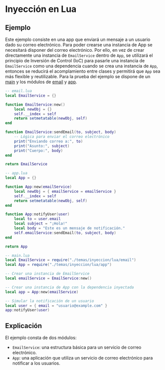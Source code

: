 # Inyección en Lua #
## Ejemplo ##
Este ejemplo consiste en una app que enviará un mensaje a un usuario dado su correo electrónico. Para poder crearse una instancia de App se necesitará disponer del correo electrónico. Por ello, en vez de crear directamente una instancia de `EmailService` dentro de `App`, se utilizará el principio de Inversión de Control (IoC) para pasarle una instancia de `EmailService` como una dependencia cuando se crea una instancia de `App`, entonces se reducirá el acomplamiento entre clases y permitirá que `App` sea más flexible y reutilizable. Para la prueba del ejemplo se dispone de un [main](main.lua) y los módulos de [email](email.lua) y [app](app.lua).

```lua
-- email.lua
local EmailService = {}

function EmailService:new()
    local newObj = {}
    self.__index = self
    return setmetatable(newObj, self)
end

function EmailService:sendEmail(to, subject, body)
    -- Lógica para enviar el correo electrónico
    print("Enviando correo a:", to)
    print("Asunto:", subject)
    print("Cuerpo:", body)
end

return EmailService
```

```lua
-- app.lua
local App = {}

function App:new(emailService)
    local newObj = { emailService = emailService }
    self.__index = self
    return setmetatable(newObj, self)
end

function App:notifyUser(user)
    local to = user.email
    local subject = "¡Hola!"
    local body = "Este es un mensaje de notificación."
    self.emailService:sendEmail(to, subject, body)
end

return App
```

```lua
-- main.lua
local EmailService = require("./temas/inyeccion/lua/email")
local App = require("./temas/inyeccion/lua/app")

-- Crear una instancia de EmailService
local emailService = EmailService:new()

-- Crear una instancia de App con la dependencia inyectada
local app = App:new(emailService)

-- Simular la notificación de un usuario
local user = { email = "usuario@example.com" }
app:notifyUser(user)
```

## Explicación ##
El ejemplo consta de dos módulos:
- `EmailService`: una estructura básica para un servicio de correo electrónico.
- `App`: una aplicación que utiliza un servicio de correo electrónico para notificar a los usuarios.
